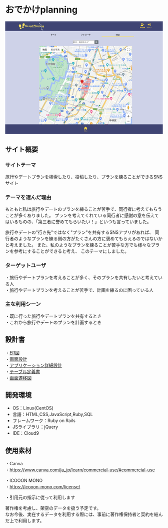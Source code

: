# おでかけplanning
![Top画像](app/assets/images/top.png)

## サイト概要

### サイトテーマ
旅行やデートプランを検索したり、投稿したり、プランを練ることができるSNSサイト
​
### テーマを選んだ理由
もともと私は旅行やデートのプランを練ることが苦手で、同行者に考えてもらうことが多くありました。
プランを考えてくれている同行者に感謝の意を伝えてはいるものの、「第三者に誉めてもらいたい！」といつも言っていました。

旅行やデートの"行き先"ではなく"プラン"を共有するSNSアプリがあれば、
同行者のようなプランを練る側の方がたくさんの方に褒めてもらえるのではないかと考えました。
また、私のようなプランを練ることが苦手な方でも様々なプランを参考にすることができると考え、
このテーマにしました。

### ターゲットユーザ
・旅行やデートプランを考えることが多く、そのプランを共有したいと考えている人</br>
・旅行やデートプランを考えることが苦手で、計画を練るのに困っている人
​
### 主な利用シーン
・既に行った旅行やデートプランを共有するとき</br>
・これから旅行やデートのプランを計画するとき
​
## 設計書
・[ER図](https://drive.google.com/file/d/15grhLVoA1iR_CYBgvsUeSlVAfuTyn3RA/view?usp=sharing)</br>
・[画面設計](https://drive.google.com/file/d/19TVS05AIfo-sN2PRwYX-TYETVygn0dYe/view?usp=sharing)</br>
・[アプリケーション詳細設計](https://docs.google.com/spreadsheets/d/1p9jUsW6a9UnPhSnJ3AfXj1xXQd-eMaf7PlJjr3T-3lw/edit?usp=sharing)</br>
・[テーブル定義書](https://docs.google.com/spreadsheets/d/1bhWUa6Sghs4GUdHWi-0VtcoirksRVA8r4CJDG-33rck/edit?usp=sharing)</br>
・[画面遷移図](https://www.figma.com/design/te6oY9hhH464bylYuSoaZj/go_out_planning?node-id=0-1&t=4VhfMvfmlsP8mZMi-1)

## 開発環境
- OS：Linux(CentOS)
- 言語：HTML,CSS,JavaScript,Ruby,SQL
- フレームワーク：Ruby on Rails
- JSライブラリ：jQuery
- IDE：Cloud9
​
## 使用素材

・Canva</br>
・https://www.canva.com/ja_jp/learn/commercial-use/#commercial-use</br>

・ICOOON MONO</br>
・https://icooon-mono.com/license/</br>

・引用元の指示に従って利用します</br>

著作権を考慮し、架空のデータを扱う予定です。</br>
なお今後、実在するデータを利用する際には、事前に著作権保持者と契約を結んだ上で利用します。